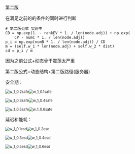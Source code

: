 第二版

在满足之前的的条件的同时进行判断

```
# 第二版公式 实验中
CD = np.exp(1. - rankEV * 1. / len(node.adj)) + np.exp(
    CP - numC * 1. / len(node.adj))
p_i = np.exp(numB * 1. / len(node.adj)) / CD
m = (self.w_1 * len(node.adj) + self.w_2 * dist)
cd = p_i / m
```

因为之前公式+动态骨干震荡太严重

第二版公式+动态结构+第二版路径(服务器)

安全期：

<img src="D:\project\cps-slp-wc\graph\w_2 no bian\第二版公式\w_1_0.2safe.png" alt="w_1_0.2safe" style="zoom:80%;" /><img src="D:\project\cps-slp-wc\graph\w_2 no bian\第二版公式\w_1_0.1safe.png" alt="w_1_0.1safe" style="zoom:80%;" />



<img src="D:\project\cps-slp-wc\graph\w_2 no bian\第二版公式\w_1_0.3safe.png" alt="w_1_0.3safe" style="zoom:80%;" /><img src="D:\project\cps-slp-wc\graph\w_2 no bian\第二版公式\w_1_0.4safe.png" alt="w_1_0.4safe" style="zoom:80%;" />



<img src="D:\project\cps-slp-wc\graph\w_2 no bian\第二版公式\w_1_0.5safe.png" alt="w_1_0.5safe" style="zoom:80%;" /><img src="D:\project\cps-slp-wc\graph\w_2 no bian\第二版公式\w_1_0.6safe.png" alt="w_1_0.6safe" style="zoom:80%;" />

延迟和能耗：

<img src="D:\project\cps-slp-wc\graph\w_2 no bian\第二版公式\w_1_0.1esd.png" alt="w_1_0.1esd" style="zoom:80%;" /><img src="D:\project\cps-slp-wc\graph\w_2 no bian\第二版公式\w_1_0.2esd.png" alt="w_1_0.2esd" style="zoom:80%;" />

<img src="D:\project\cps-slp-wc\graph\w_2 no bian\第二版公式\w_1_0.3esd.png" alt="w_1_0.3esd" style="zoom:80%;" /><img src="D:\project\cps-slp-wc\graph\w_2 no bian\第二版公式\w_1_0.4esd.png" alt="w_1_0.4esd" style="zoom:80%;" />



<img src="D:\project\cps-slp-wc\graph\w_2 no bian\第二版公式\w_1_0.5esd.png" alt="w_1_0.5esd" style="zoom:80%;" /><img src="D:\project\cps-slp-wc\graph\w_2 no bian\第二版公式\w_1_0.6esd.png" alt="w_1_0.6esd" style="zoom:80%;" />

